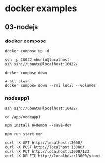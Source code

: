 # docker examples

## 03-nodejs

### docker compose
```
docker compose up -d

ssh -p 10022 ubuntu@localhost
ssh ssh://ubuntu@localhost:10022/

docker compose down

# all clean
docker compose down --rmi local --volumes
```

### nodeapp1
```
ssh ssh://ubuntu@localhost:10022/

cd /app/nodeapp1

npm install nodemon --save-dev

npm run start-mon
```

```
curl -X GET http://localhost:13000/
curl -X POST http://localhost:13000/
curl -X PUT http://localhost:13000/123
curl -X DELETE http://localhost:13000/ytani
```
